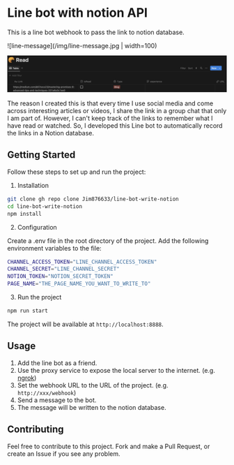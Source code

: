 # Line bot with notion API

This is a line bot webhook to pass the link to notion database.

![line-message](/img/line-message.jpg | width=100)

![notion-result](/img/notion-result.jpg)

The reason I created this is that every time I use social media and come across interesting articles or videos, I share the link in a group chat that only I am part of. However, I can't keep track of the links to remember what I have read or watched. So, I developed this Line bot to automatically record the links in a Notion database.

## Getting Started

Follow these steps to set up and run the project:

1. Installation

```bash
git clone gh repo clone Jim876633/line-bot-write-notion
cd line-bot-write-notion
npm install
```

2. Configuration

Create a .env file in the root directory of the project. Add the following environment variables to the file:

```bash
CHANNEL_ACCESS_TOKEN="LINE_CHANNEL_ACCESS_TOKEN"
CHANNEL_SECRET="LINE_CHANNEL_SECRET"
NOTION_TOKEN="NOTION_SECRET_TOKEN"
PAGE_NAME="THE_PAGE_NAME_YOU_WANT_TO_WRITE_TO"
```

3. Run the project

```bash
npm run start
```

The project will be available at `http://localhost:8888`.

## Usage

1. Add the line bot as a friend.
2. Use the proxy service to expose the local server to the internet. (e.g. [ngrok](https://ngrok.com/))
3. Set the webhook URL to the URL of the project. (e.g. `http://xxx/webhook`)
4. Send a message to the bot.
5. The message will be written to the notion database.

## Contributing

Feel free to contribute to this project. Fork and make a Pull Request, or create an Issue if you see any problem.
